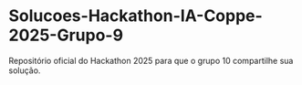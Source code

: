 # Solucoes-Hackathon-IA-Coppe-2025-Grupo-9
Repositório oficial do Hackathon 2025 para que o grupo 10 compartilhe sua solução.
